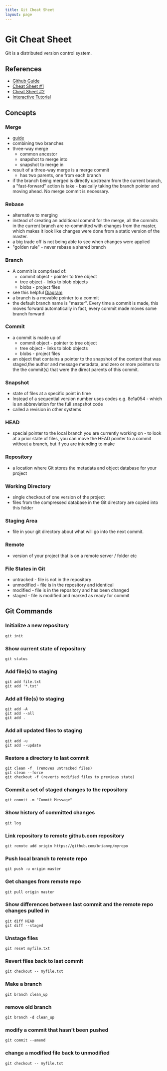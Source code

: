 ```yaml
---
title: Git Cheat Sheet
layout: page
---
```

# Git Cheat Sheet

Git is a distributed version control system.

## References

- [Github Guide](https://git-scm.com/book/en/v1/Getting-Started-About-Version-Control)
- [Cheat Sheet #1](https://www.git-tower.com/blog/git-cheat-sheet/)
- [Cheat Sheet #2](https://training.github.com/kit/downloads/github-git-cheat-sheet.pdf)
- [Interactive Tutorial](http://try.github.io/)

## Concepts

### Merge

- [guide](https://git-scm.com/book/en/v1/Git-Branching-Basic-Branching-and-Merging)
- combining two branches
- three-way merge
    - common ancestor
    - snapshot to merge into
    - snapshot to merge in
- result of a three-way merge is a merge commit
    - has two parents, one from each branch
- if the branch being merged is directly upstream from the current branch, a "fast-forward" action is take - basically taking the branch pointer and moving ahead. No merge commit is necessary. 

### Rebase

- alternative to merging
- instead of creating an additional commit for the merge, all the commits in the current branch are re-committed
    with changes from the master, which makes it look like changes were done from a static version of the master. 
- a big trade off is not being able to see when changes were applied
- "golden rule" - never rebase a shared branch

### Branch

- A commit is comprised of:
    - commit object - pointer to tree object
    - tree object - links to blob objects
    - blobs - project files
- see this helpful [Diagram](https://git-scm.com/book/en/v1/Git-Branching-What-a-Branch-Is) 
- a branch is a movable pointer to a commit
- the default branch name is "master". Every time a commit is made, this moves forward automatically in fact, every commit made moves some branch forward

### Commit

- a commit is made up of
    - commit object - pointer to tree object
    - tree object - links to blob objects
    - blobs - project files
- an object that contains a pointer to the snapshot of the content that was staged,the author and message metadata, and zero or more pointers to the the commit(s) that were the direct parents of this commit.  

### Snapshot

- state of files at a specific point in time
- Instead of a sequential version number uses codes e.g. 8e1a054 - which is an abbreviation for the full snapshot code
- called a revision in other systems

### HEAD

- special pointer to the local branch you are currently working on
		- to look at a prior state of files, you can move the HEAD pointer to a commit without a branch, but if you are intending to make

### Repository

- a location where Git stores the metadata and object database for your project

### Working Directory

- single checkout of one version of the project
- files from the compressed database in the Git directory are copied into this folder

### Staging Area

- file in your git directory about what will go into the next commit.  

### Remote

- version of your project that is on a remote server / folder etc

### File States in Git

- untracked - file is not in the repository
- unmodified - file is in the repository and identical
- modified - file is in the repository and has been changed
- staged - file is modified and marked as ready for commit

## Git Commands

### Initialize a new repository
```
git init
```

### Show current state of repository
```
git status
```

### Add file(s) to staging
```
git add file.txt
git add '*.txt'
```

### Add all file(s) to staging
```
git add -A
git add --all
git add .
```

### Add all updated files to staging
```
git add -u
git add --update
```

### Restore a directory to last commit
```
git clean -f  (removes untracked files)
git clean --force
git checkout -f (reverts modified files to previous state)
```

### Commit a set of staged changes to the repository
```
git commit -m "Commit Message"
```

### Show history of committed changes
```
git log
```

### Link repository to remote github.com repository
```
git remote add origin https://github.com/brianvp/myrepo
```

### Push local branch to remote repo
```
git push -u origin master
```

### Get changes from remote repo
```
git pull origin master
```
### Show differences between last commit and the remote repo changes pulled in
```
git diff HEAD
git diff --staged
```

### Unstage files
```
git reset myfile.txt
```

### Revert files back to last commit
```
git checkout -- myfile.txt
```

### Make a branch
```
git branch clean_up
```

### remove old branch
```
git branch -d clean_up
```

### modify a commit that hasn't been pushed
```
git commit --amend
```

### change a modified file back to unmodified
```
git checkout -- myfile.txt
```


